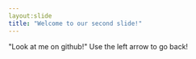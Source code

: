```yaml
---
layout:slide
title: "Welcome to our second slide!"
---
```

"Look at me on github!"
Use the left arrow to go back!
